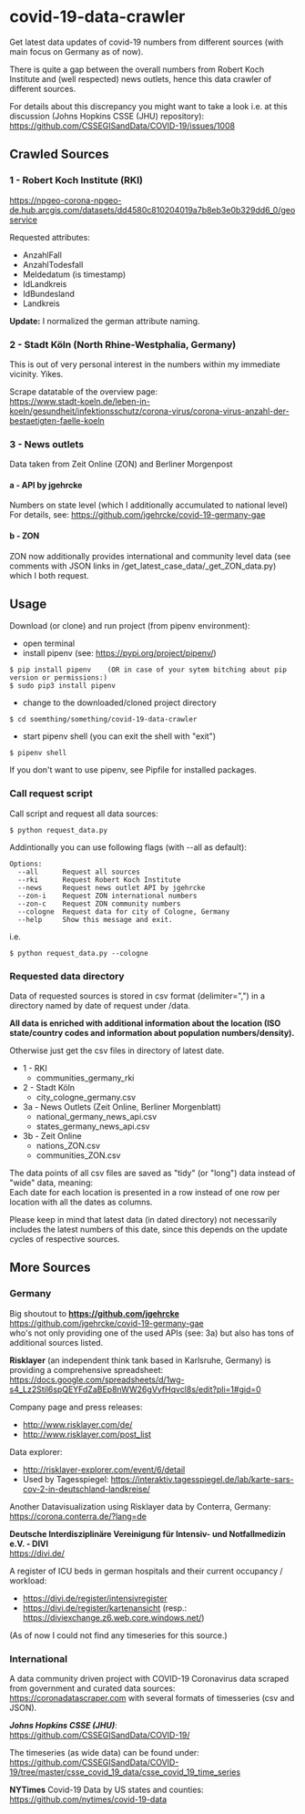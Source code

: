# covid-19-data-crawler
Get latest data updates of covid-19 numbers from different sources (with main focus on Germany as of now).

There is quite a gap between the overall numbers from Robert Koch Institute and (well respected) news outlets, hence this data crawler of different sources.   

For details about this discrepancy you might want to take a look i.e. at this discussion (Johns Hopkins CSSE (JHU) repository):  
https://github.com/CSSEGISandData/COVID-19/issues/1008



## Crawled Sources

### 1 - Robert Koch Institute (RKI)
https://npgeo-corona-npgeo-de.hub.arcgis.com/datasets/dd4580c810204019a7b8eb3e0b329dd6_0/geoservice  

Requested attributes:
- AnzahlFall
- AnzahlTodesfall
- Meldedatum (is timestamp)
- IdLandkreis
- IdBundesland
- Landkreis

**Update:** I normalized the german attribute naming.

### 2 - Stadt Köln (North Rhine-Westphalia, Germany)
This is out of very personal interest in the numbers within my immediate vicinity. Yikes.

Scrape datatable of the overview page:   
https://www.stadt-koeln.de/leben-in-koeln/gesundheit/infektionsschutz/corona-virus/corona-virus-anzahl-der-bestaetigten-faelle-koeln

### 3 - News outlets
Data taken from Zeit Online (ZON) and Berliner Morgenpost

#### a - API by jgehrcke
Numbers on state level (which I additionally accumulated to national level)  
For details, see: https://github.com/jgehrcke/covid-19-germany-gae

#### b - ZON
ZON now additionally provides international and community level data (see comments with JSON links in /get_latest_case_data/_get_ZON_data.py) which I both request.



## Usage
Download (or clone) and run project (from pipenv environment):  
- open terminal
- install pipenv (see: https://pypi.org/project/pipenv/)
```
$ pip install pipenv    (OR in case of your sytem bitching about pip version or permissions:)
$ sudo pip3 install pipenv 
```
- change to the downloaded/cloned project directory
```
$ cd soemthing/something/covid-19-data-crawler
```
- start pipenv shell (you can exit the shell with "exit")
```
$ pipenv shell
```

If you don't want to use pipenv, see Pipfile for installed packages.


### Call request script
Call script and request all data sources:
```
$ python request_data.py
```

Addintionally you can use following flags (with --all as default):
```
Options:
  --all      Request all sources
  --rki      Request Robert Koch Institute
  --news     Request news outlet API by jgehrcke
  --zon-i    Request ZON international numbers
  --zon-c    Request ZON community numbers
  --cologne  Request data for city of Cologne, Germany
  --help     Show this message and exit.
```

i.e.
```
$ python request_data.py --cologne
```



### Requested data directory
Data of requested sources is stored in csv format (delimiter=",") in a directory named by date of request under /data. 

**All data is enriched with additional information about the location (ISO state/country codes and information about population numbers/density).**

Otherwise just get the csv files in directory of latest date.

- 1 - RKI
  - communities_germany_rki
- 2 - Stadt Köln
  - city_cologne_germany.csv
- 3a - News Outlets (Zeit Online, Berliner Morgenblatt)
  - national_germany_news_api.csv
  - states_germany_news_api.csv
- 3b - Zeit Online
  - nations_ZON.csv
  - communities_ZON.csv

The data points of all csv files are saved as "tidy" (or "long") data instead of "wide" data, meaning:  
Each date for each location is presented in a row instead of one row per location with all the dates as columns.

Please keep in mind that latest data (in dated directory) not necessarily includes the latest numbers of this date, since this depends on the update cycles of respective sources.


## More Sources

### Germany
Big shoutout to **https://github.com/jgehrcke**  
https://github.com/jgehrcke/covid-19-germany-gae   
who's not only providing one of the used APIs (see: 3a) but also has tons of additional sources listed.  


**Risklayer** (an independent think tank based in Karlsruhe, Germany) is providing a comprehensive spreadsheet:   
https://docs.google.com/spreadsheets/d/1wg-s4_Lz2Stil6spQEYFdZaBEp8nWW26gVyfHqvcl8s/edit?pli=1#gid=0  

Company page and press releases: 
- http://www.risklayer.com/de/
- http://www.risklayer.com/post_list

Data explorer:
- http://risklayer-explorer.com/event/6/detail  
- Used by Tagesspiegel: https://interaktiv.tagesspiegel.de/lab/karte-sars-cov-2-in-deutschland-landkreise/  


Another Datavisualization using Risklayer data by Conterra, Germany:
https://corona.conterra.de/?lang=de


**Deutsche Interdisziplinäre Vereinigung für Intensiv- und Notfallmedizin e.V. - DIVI**  
https://divi.de/  

A register of ICU beds in german hospitals and their current occupancy / workload:   
- https://divi.de/register/intensivregister
- https://divi.de/register/kartenansicht  (resp.: https://diviexchange.z6.web.core.windows.net/)

(As of now I could not find any timeseries for this source.)


### International
A data community driven project with COVID-19 Coronavirus data scraped from government and curated data sources:   
https://coronadatascraper.com
with several formats of timesseries (csv and JSON).   


***Johns Hopkins CSSE (JHU)***:   
https://github.com/CSSEGISandData/COVID-19/

The timeseries (as wide data) can be found under:   
https://github.com/CSSEGISandData/COVID-19/tree/master/csse_covid_19_data/csse_covid_19_time_series  


**NYTimes** Covid-19 Data by US states and counties:  
https://github.com/nytimes/covid-19-data

